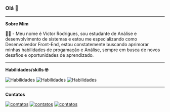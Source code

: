 ### Olá 👋
<hr>
<strong>Sobre Mim</strong>

👨‍💻 - Meu nome é Victor Rodrigues, sou estudante de Análise e desenvolvimento de sistemas e estou me especializando como Desenvolvedor Front-End, estou constatemente buscando aprimorar minhas habilidades de progamação e Análise, sempre em busca de novos desafios e oportunidades de aprendizado.




<hr>


<strong>Habilidades/skills 🤓</strong>


![Habilidades](https://img.shields.io/badge/HTML5-E34F26?style=for-the-badge&logo=html5&logoColor=white) 
![Habilidades](https://img.shields.io/badge/CSS3-1572B6?style=for-the-badge&logo=css3&logoColor=white)
![Habilidades](https://img.shields.io/badge/JavaScript-F7DF1E?style=for-the-badge&logo=javascript&logoColor=black)

<hr>


<strong>Contatos</strong>


[![contatos](https://img.shields.io/badge/WhatsApp-25D366?style=for-the-badge&logo=whatsapp&logoColor=white)](https://wa.me/5585998095937)
[![contatos](https://img.shields.io/badge/Gmail-D14836?style=for-the-badge&logo=gmail&logoColor=white)](mailto:victorodrigues2312@gmail.com)
[![contatos](https://img.shields.io/badge/LinkedIn-0077B5?style=for-the-badge&logo=linkedin&logoColor=white)](https://www.linkedin.com/in/victor-rodrigues-3b9605205/)











